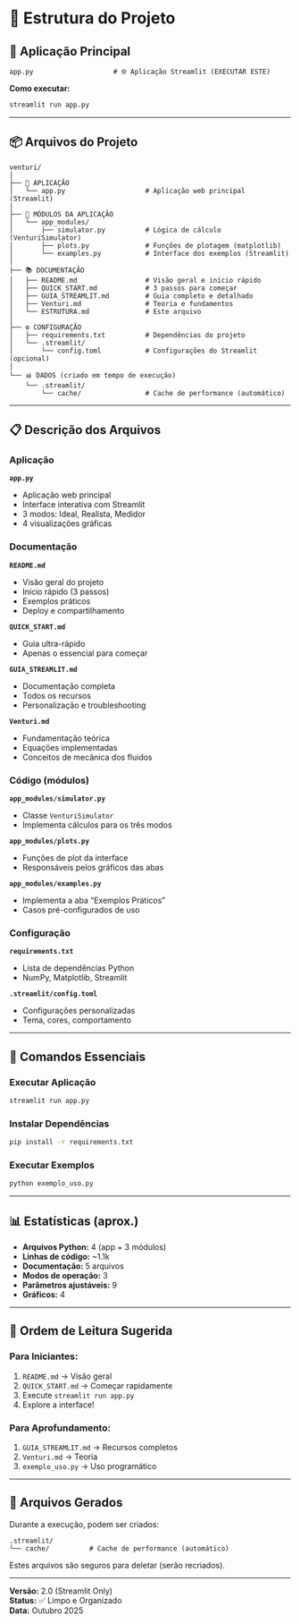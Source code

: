 # 📁 Estrutura do Projeto

## 🎯 Aplicação Principal

```
app.py                    # 🌐 Aplicação Streamlit (EXECUTAR ESTE)
```

**Como executar:**

```bash
streamlit run app.py
```

---

## 📦 Arquivos do Projeto

```
venturi/
│
├── 🎯 APLICAÇÃO
│   └── app.py                    # Aplicação web principal (Streamlit)
│
├── 🧩 MÓDULOS DA APLICAÇÃO
│   └── app_modules/
│       ├── simulator.py          # Lógica de cálculo (VenturiSimulator)
│       ├── plots.py              # Funções de plotagem (matplotlib)
│       └── examples.py           # Interface dos exemplos (Streamlit)
│
├── 📚 DOCUMENTAÇÃO
│   ├── README.md                 # Visão geral e início rápido
│   ├── QUICK_START.md            # 3 passos para começar
│   ├── GUIA_STREAMLIT.md         # Guia completo e detalhado
│   ├── Venturi.md                # Teoria e fundamentos
│   └── ESTRUTURA.md              # Este arquivo
│
├── ⚙️ CONFIGURAÇÃO
│   ├── requirements.txt          # Dependências do projeto
│   └── .streamlit/
│       └── config.toml           # Configurações do Streamlit (opcional)
│
└── 📊 DADOS (criado em tempo de execução)
    └── .streamlit/
        └── cache/                # Cache de performance (automático)
```

---

## 📋 Descrição dos Arquivos

### Aplicação

**`app.py`**

- Aplicação web principal
- Interface interativa com Streamlit
- 3 modos: Ideal, Realista, Medidor
- 4 visualizações gráficas

### Documentação

**`README.md`**

- Visão geral do projeto
- Início rápido (3 passos)
- Exemplos práticos
- Deploy e compartilhamento

**`QUICK_START.md`**

- Guia ultra-rápido
- Apenas o essencial para começar

**`GUIA_STREAMLIT.md`**

- Documentação completa
- Todos os recursos
- Personalização e troubleshooting

**`Venturi.md`**

- Fundamentação teórica
- Equações implementadas
- Conceitos de mecânica dos fluidos

### Código (módulos)

**`app_modules/simulator.py`**

- Classe `VenturiSimulator`
- Implementa cálculos para os três modos

**`app_modules/plots.py`**

- Funções de plot da interface
- Responsáveis pelos gráficos das abas

**`app_modules/examples.py`**

- Implementa a aba “Exemplos Práticos”
- Casos pré-configurados de uso

### Configuração

**`requirements.txt`**

- Lista de dependências Python
- NumPy, Matplotlib, Streamlit

**`.streamlit/config.toml`**

- Configurações personalizadas
- Tema, cores, comportamento

---

## 🚀 Comandos Essenciais

### Executar Aplicação

```bash
streamlit run app.py
```

### Instalar Dependências

```bash
pip install -r requirements.txt
```

### Executar Exemplos

```bash
python exemplo_uso.py
```

---

## 📊 Estatísticas (aprox.)

- **Arquivos Python:** 4 (app + 3 módulos)
- **Linhas de código:** ~1.1k
- **Documentação:** 5 arquivos
- **Modos de operação:** 3
- **Parâmetros ajustáveis:** 9
- **Gráficos:** 4

---

## 🎯 Ordem de Leitura Sugerida

### Para Iniciantes:

1. `README.md` → Visão geral
2. `QUICK_START.md` → Começar rapidamente
3. Execute `streamlit run app.py`
4. Explore a interface!

### Para Aprofundamento:

1. `GUIA_STREAMLIT.md` → Recursos completos
2. `Venturi.md` → Teoria
3. `exemplo_uso.py` → Uso programático

---

## 📁 Arquivos Gerados

Durante a execução, podem ser criados:

```
.streamlit/
└── cache/          # Cache de performance (automático)
```

Estes arquivos são seguros para deletar (serão recriados).

---

**Versão:** 2.0 (Streamlit Only)  
**Status:** ✅ Limpo e Organizado  
**Data:** Outubro 2025
